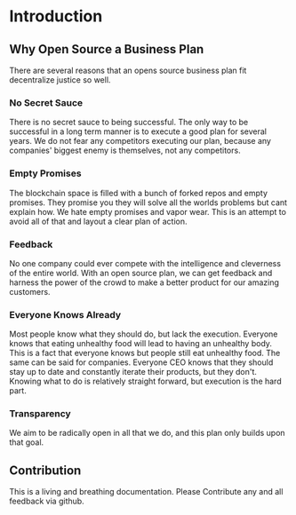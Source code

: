 # Introduction

## Why Open Source a Business Plan
There are several reasons that an opens source business plan fit decentralize justice so well.

### No Secret Sauce
There is no secret sauce to being successful. The only way to be successful in a long term manner is to execute a good plan for several years. We do not fear any competitors executing our plan, because any companies' biggest enemy is themselves, not any competitors.
### Empty Promises
The blockchain space is filled with a bunch of forked repos and empty promises. They promise you they will solve all the worlds problems but cant explain how. We hate empty promises and vapor wear. This is an attempt to avoid all of that and layout a clear plan of action.
### Feedback
No one company could ever compete with the intelligence and cleverness of the entire world. With an open source plan, we can get feedback and harness the power of the crowd to make a better product for our amazing customers.
### Everyone Knows Already
Most people know what they should do, but lack the execution. Everyone knows that eating unhealthy food will lead to having an unhealthy body. This is a fact that everyone knows but people still eat unhealthy food. The same can be said for companies. Everyone CEO knows that they should stay up to date and constantly iterate their products, but they don't. Knowing what to do is relatively straight forward, but execution is the hard part.
### Transparency
We aim to be radically open in all that we do, and this plan only builds upon that goal.



## Contribution
This is a living and breathing documentation. Please Contribute any and all feedback via github.
